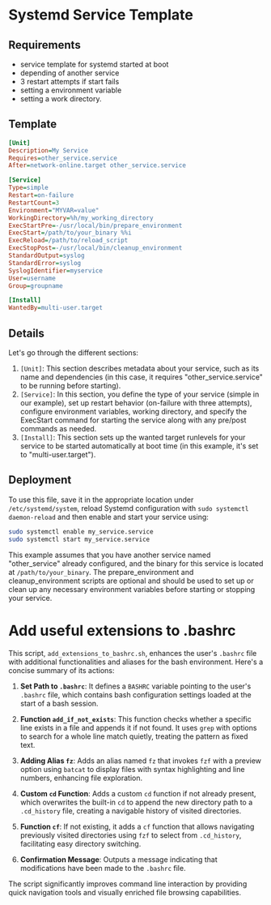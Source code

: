 # Systemd Service Template

## Requirements
- service template for systemd started at boot
- depending of another service
- 3 restart attempts if start fails
- setting a environment variable
- setting a work directory.

## Template

```ini
[Unit]
Description=My Service
Requires=other_service.service
After=network-online.target other_service.service

[Service]
Type=simple
Restart=on-failure
RestartCount=3
Environment="MYVAR=value"
WorkingDirectory=%h/my_working_directory
ExecStartPre=-/usr/local/bin/prepare_environment
ExecStart=/path/to/your_binary %%i
ExecReload=/path/to/reload_script
ExecStopPost=-/usr/local/bin/cleanup_environment
StandardOutput=syslog
StandardError=syslog
SyslogIdentifier=myservice
User=username
Group=groupname

[Install]
WantedBy=multi-user.target
```

## Details

Let's go through the different sections:

1. `[Unit]`: This section describes metadata about your service, such as its name and dependencies (in this case, it requires "other\_service.service" to be running before starting).
2. `[Service]`: In this section, you define the type of your service (simple in our example), set up restart behavior (on-failure with three attempts), configure environment variables, working directory, and specify the ExecStart command for starting the service along with any pre/post commands as needed.
3. `[Install]`: This section sets up the wanted target runlevels for your service to be started automatically at boot time (in this example, it's set to "multi-user.target").

## Deployment
To use this file, save it in the appropriate location under `/etc/systemd/system`, reload Systemd configuration with `sudo systemctl daemon-reload` and then enable and start your service using:
```bash
sudo systemctl enable my_service.service
sudo systemctl start my_service.service
```
This example assumes that you have another service named "other\_service" already configured, and the binary for this service is located at `/path/to/your_binary`. The prepare\_environment and cleanup\_environment scripts are optional and should be used to set up or clean up any necessary environment variables before starting or stopping your service. 

# Add useful extensions to .bashrc

This script, `add_extensions_to_bashrc.sh`, enhances the user's `.bashrc` file with additional functionalities and aliases for the bash environment. Here's a concise summary of its actions:

1. **Set Path to `.bashrc`**: It defines a `BASHRC` variable pointing to the user's `.bashrc` file, which contains bash configuration settings loaded at the start of a bash session.

2. **Function `add_if_not_exists`**: This function checks whether a specific line exists in a file and appends it if not found. It uses `grep` with options to search for a whole line match quietly, treating the pattern as fixed text.

3. **Adding Alias `fz`**: Adds an alias named `fz` that invokes `fzf` with a preview option using `batcat` to display files with syntax highlighting and line numbers, enhancing file exploration.

4. **Custom `cd` Function**: Adds a custom `cd` function if not already present, which overwrites the built-in `cd` to append the new directory path to a `.cd_history` file, creating a navigable history of visited directories.

5. **Function `cf`**: If not existing, it adds a `cf` function that allows navigating previously visited directories using `fzf` to select from `.cd_history`, facilitating easy directory switching.

6. **Confirmation Message**: Outputs a message indicating that modifications have been made to the `.bashrc` file.

The script significantly improves command line interaction by providing quick navigation tools and visually enriched file browsing capabilities.
